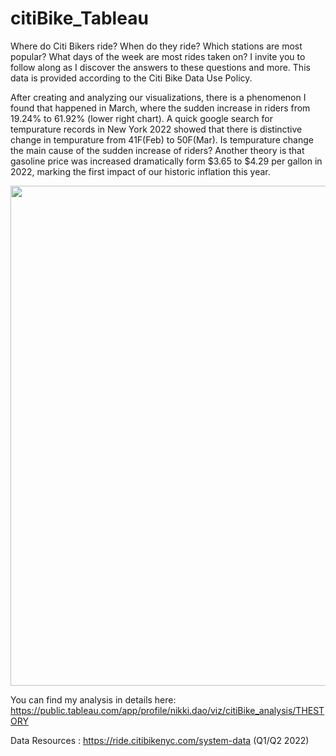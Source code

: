 # citiBike_Tableau

Where do Citi Bikers ride? When do they ride? Which stations are most popular? What days of the week are most rides taken on? 
I invite you to follow along as I discover the answers to these questions and more. This data is provided according to the Citi Bike Data Use Policy.


After creating and analyzing our visualizations, there is a phenomenon I found that happened in March, where the sudden increase in riders from 19.24% to 61.92% (lower right chart). A quick google search for tempurature records in New York 2022 showed that there is distinctive change in tempurature from 41F(Feb) to 50F(Mar). 
Is tempurature change the main cause of the sudden increase of riders? Another theory is that gasoline price was increased dramatically form $3.65 to $4.29 per gallon in 2022, marking the first impact of our historic inflation this year. 

<img align="center" src="Images/tableau_project.png" width="800"/>  


You can find my analysis in details here: https://public.tableau.com/app/profile/nikki.dao/viz/citiBike_analysis/THESTORY

Data Resources : https://ride.citibikenyc.com/system-data (Q1/Q2 2022)



